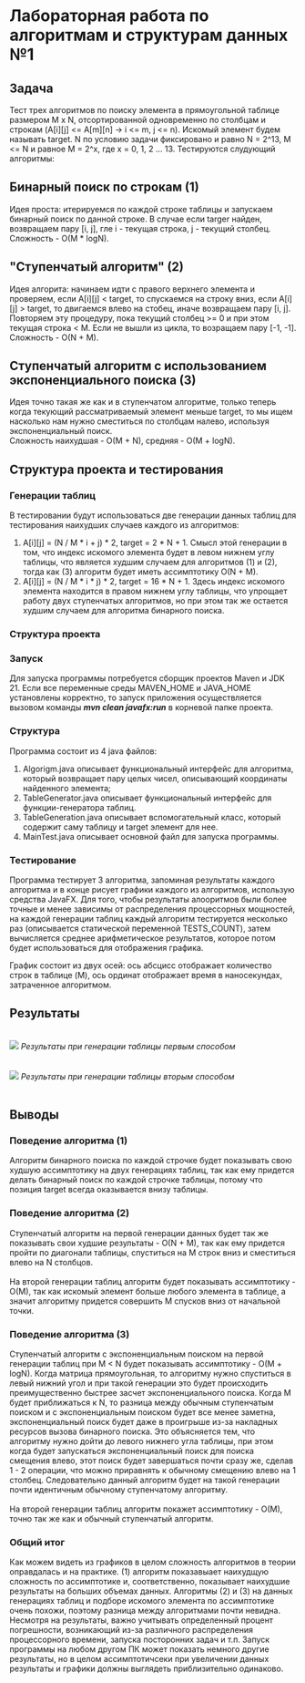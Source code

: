 # Лабораторная работа по алгоритмам и структурам данных №1

<h2>Задача</h2> 
Тест трех алгоритмов по поиску элемента в прямоугольной таблице размером M x N, отсортированной одновременно по столбцам и строкам (A[i][j] <= A[m][n] -> i <= m, j <= n). Искомый элемент будем называть target. N по условию задачи фиксировано и равно N = 2^13, M <= N и равное M = 2^x, где x = 0, 1, 2 ... 13. Тестируются слудующий алгоритмы:

<h2>Бинарный поиск по строкам (1)</h2>
Идея проста: итерируемся по каждой строке таблицы и запускаем бинарный поиск по данной строке. В случае если targer найден, возвращаем пару [i, j], гле i - текущая строка, j - текущий столбец.
</br>
Сложность - O(M * logN). 

<h2>"Ступенчатый алгоритм" (2)</h2> 
Идея алгорита: начинаем идти с правого верхнего элемента и проверяем, если A[i][j] < target, то спускаемся на строку вниз, если A[i][j] > target, то двигаемся влево на стобец, иначе возвращаем пару [i, j]. Повторяем эту процедуру, пока текущий столбец >= 0 и при этом текущая строка < M. Если не вышли из цикла, то возращаем пару [-1, -1].
</br> 
Сложность - O(N + M).

<h2>Ступенчатый алгоритм с использованием экспоненциального поиска (3)</h2> 
Идея точно такая же как и в ступенчатом алгоритме, только теперь когда текующий рассматриваемый элемент меньше target, то мы ищем насколько нам нужно сместиться по столбцам налево, используя экспоненциальный поиск.
</br>
 Сложность наихудшая - O(M + N), средняя - O(M + logN).

<h2>Структура проекта и тестирования</h2>
<h3>Генерации таблиц</h3>
В тестировании будут использоваться две генерации данных таблиц для тестирования наихудших случаев каждого из алгоритмов:

1) A[i][j] = (N / M * i + j) * 2, target = 2 * N + 1. Смысл этой генерации в том, что индекс искомого элемента будет в левом нижнем углу таблицы, что является худшим случаем для алгоритмов (1) и (2), тогда как (3) алгоритм будет иметь ассимптотику O(N + M).
2) A[i][j] = (N / M * i * j) * 2, target = 16 * N + 1. Здесь индекс искомого элемента находится в правом нижнем углу таблицы, что упрощает работу двух ступенчатых алгоритмов, но при этом так же остается худшим случаем для алгоритма бинарного поиска.

<h3>Структура проекта</h3>

<h3>Запуск</h3>
Для запуска программы потребуется сборщик проектов Maven и JDK 21. Если все переменные среды MAVEN_HOME и JAVA_HOME установлены корректно, то запуск приложения осуществляется вызовом команды <b><i>mvn clean javafx:run</i></b> в корневой папке проекта.

<h3>Структура</h3> 

Программа состоит из 4 java файлов:
1) Algorigm.java описывает функциональный интерфейс для алгоритма, который возвращает пару целых чисел, описывающий координаты найденного элемента;
2) TableGenerator.java описывает функциональный интерфейс для функции-генератора таблиц.
3) TableGeneration.java описывает вспомогательный класс, который содержит саму таблицу и target элемент для нее.
4) MainTest.java описывает основной файл для запуска программы.

<h3>Тестирование</h3>
Программа тестирует 3 алгоритма, запоминая результаты каждого алгоритма и в конце рисует графики каждого из алгоритмов, использую средства JavaFX. Для того, чтобы результаты алооритмов были более точные и менее зависимы от распределения процессорных мощностей, на каждой генерации таблиц каждый алгоритм тестируется несколько раз (описывается статической переменной TESTS_COUNT), затем вычисляется среднее арифметическое результатов, которое потом будет использоваться для отображения графика.

График состоит из двух осей: ось абсцисс отображает количество строк в таблице (M), ось ординат отображает время в наносекундах, затраченное алгоритмом.

<h2>Результаты</h2>
</br>
<image src="charts/first_table_generation_test.png">
<i>Результаты при генерации таблицы первым способом</i>
</br>
</br>
</br>
<image src="charts/second_table_generation_test.png">
<i>Результаты при генерации таблицы вторым способом</i>
</br>
</br>

<h2>Выводы</h2> 
<h3>Поведение алгоритма (1)</h3>
Алгоритм бинарного поиска по каждой строчке будет показывать свою худшую ассимптотику на двух генерациях таблиц, так как ему придется делать бинарный поиск по каждой строчке таблицы, потому что позиция target всегда оказывается внизу таблицы.
<h3>Поведение алгоритма (2)</h3>
Ступенчатый алгоритм на первой генерации данных будет так же показывать свои худшие результаты - O(N + M), так как ему придется пройти по диагонали таблицы, спуститься на M строк вниз и сместиться влево на N столбцов.
</br>
</br>
На второй генерации таблиц алгоритм будет показывать ассимптотику - O(M), так как искомый элемент больше любого элемента в таблице, а значит алгоритму придется совершить M спусков вниз от начальной точки.
<h3>Поведение алгоритма (3)</h3>
Ступенчатый алгоритм с экспоненциальным поиском на первой генерации таблиц при M < N будет показывать ассимптотику - O(M + logN). Когда матрица прямоугольная, то алгоритму нужно спуститься в левый нижний угол и при такой генерации это будет происходить преимущественно быстрее засчет экспоненциального поиска. Когда M будет приближаться к N, то разница между обычным ступенчатым поиском и с экспоненциальным поиском будет все менее заметна, экспоненциальный поиск будет даже в проигрыше из-за накладных ресурсов вызова бинарного поиска. Это объясняется тем, что алгоритму нужно дойти до левого нижнего угла таблицы, при этом когда будет запускаться экспоненциальный поиск для поиска смещения влево, этот поиск будет завершаться почти сразу же, сделав 1 - 2 операции, что можно приравнять к обычному смещению влево на 1 столбец. Следовательно данный алгоритм будет на такой генерации почти идентичным обычному ступенчатому алгоритму.
</br>
</br>
На второй генерации таблиц алгоритм покажет ассимптотику - O(M), точно так же как и обычный ступенчатый алгоритм.
<h3>Общий итог</h3>
Как можем видеть из графиков в целом сложность алгоритмов в теории оправдалась и на практике. (1) алгоритм показавыает наихудщую сложность по ассимптотике и, соответственно, показывает наихудшие результаты на больших объемах данных. Алгоритмы (2) и (3) на данных генерациях таблиц и подборе искомого элемента по ассимптотике очень похожи, поэтому разница между алгоритмами почти невидна. Несмотря на результаты, важно учитывать определенный процент погрешности, возникающий из-за различного распределения процессорного времени, запуска посторонних задач и т.п. Запуск программы на любом другом ПК может показать немного другие результаты, но в целом ассимптотичсеки при увеличении данных результаты и графики должны выглядеть приблизительно одинаково.